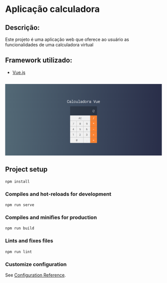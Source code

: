 # Aplicação calculadora

## Descrição:
Este projeto é uma aplicação web que oferece ao usuário as funcionalidades de uma calculadora virtual

## Framework utilizado:
- [Vue.js](https://vuejs.org/)
##
![calculadora-vue](https://github.com/AlissonAnjosGit/Assets/blob/main/calculadora-vue/calculadora-vue.png)
## Project setup
```
npm install
```

### Compiles and hot-reloads for development
```
npm run serve
```

### Compiles and minifies for production
```
npm run build
```

### Lints and fixes files
```
npm run lint
```

### Customize configuration
See [Configuration Reference](https://cli.vuejs.org/config/).
